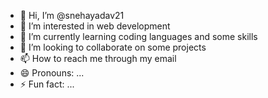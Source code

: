 - 👋 Hi, I’m @snehayadav21
- 👀 I’m interested in web development
- 🌱 I’m currently learning coding languages and some skills
- 💞️ I’m looking to collaborate on some projects
- 📫 How to reach me through my email
- 😄 Pronouns: ...
- ⚡ Fun fact: ...

<!---
snehayadav21/snehayadav21 is a ✨ special ✨ repository because its `README.md` (this file) appears on your GitHub profile.
You can click the Preview link to take a look at your changes.
--->
